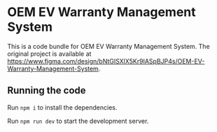 
  # OEM EV Warranty Management System

  This is a code bundle for OEM EV Warranty Management System. The original project is available at https://www.figma.com/design/bNtGISXlX5Kr9IASpBJP4s/OEM-EV-Warranty-Management-System.

  ## Running the code

  Run `npm i` to install the dependencies.

  Run `npm run dev` to start the development server.
  